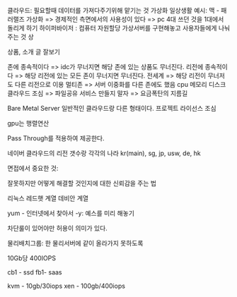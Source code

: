 
클라우드: 필요할때 데이터를 가져다주기위해 맡기는 것
가상화 일상생활 예시: 맥 - 패러랠즈
가상화 => 경제적인 측면에서의 사용성이 있다 => pc 4대 쓰던 것을 1대에서 돌리게 하기
하이퍼바이저 : 컴퓨터 자원할당 
가상서버를 구현해놓고 사용자들에게 나눠주는 것
상


상품, 소개 글 잘보기

존에 종속적이다 => idc가 무너지면 해당 존에 있는 상품도 무너진다.
리전에 종속적이다  => 해당 리전에 있는 모든 존이 무너지면 무너진다.
전세계 => 해당 리전이 무너저도 다른 리전으로 이용
멀티존 => 서버 이중화를 다른 존에도 했음
cpu
메모리
디스크
클라우드 조심 => 파일공유 서비스 만들지 말자 => 요금폭탄의 지름길


Bare Metal Server
일반적인 클라우드랑 다른 형태이다.
프로젝트 라이선스 조심

gpu는 행렬연산

Pass Through를 적용하여 제공한다.

네이버 클라우드의 리전 갯수랑 각각의 나라
kr(main), sg, jp, usw, de, hk


면접에서 중요한 것: 

잘못하지만 어떻게 해결할 것인지에 대한 신뢰감을 주는 법




리눅스
레드햇 계열
데비안 계열

yum - 인터넷에서 찾아서 
-y: 예스를 미리 해놓기


차단룰이 있어야만 허용이 의미가 있다.

물리배치그룹: 한 물리서버에 같이 올라가지 못하도록

10Gb당 400IOPS


cb1 - ssd 
fb1- saas

kvm - 10gb/30iops
xen - 100gb/400iops
